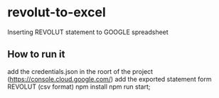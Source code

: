 # revolut-to-excel
Inserting REVOLUT statement to GOOGLE spreadsheet
## How to run it
add the credentials.json in the roort of the project (https://console.cloud.google.com/)
add the exported statement form REVOLUT (csv format)
npm install
npm run start;
